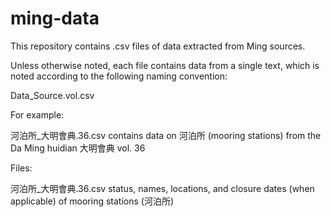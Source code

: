 # ming-data

This repository contains .csv files of data extracted from Ming sources.

Unless otherwise noted, each file contains data from a single text, which is noted according to the following naming convention:

Data_Source.vol.csv

For example:

河泊所_大明會典.36.csv contains data on 河泊所 (mooring stations) from the Da Ming huidian 大明會典 vol. 36


Files:

河泊所_大明會典.36.csv  status, names, locations, and closure dates (when applicable) of mooring stations (河泊所)
